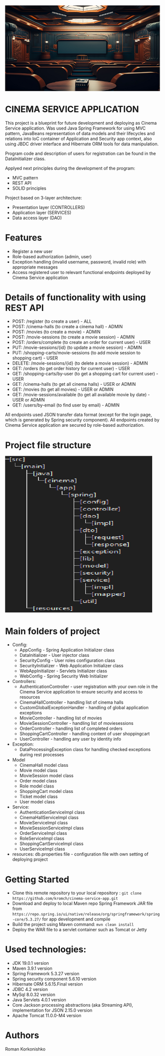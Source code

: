 ![alt text](https://raw.githubusercontent.com/kromch/cinema-service-app/master/cinema-hall-interior.png)
# CINEMA SERVICE APPLICATION

This project is a blueprint for future development and deploying as Cinema Service application. 
Was used Java Spring Framework for using MVC pattern, JavaBeans representation of data models and their lifecycles and relations into IoC container of Application and Security app context, also using JBDC driver interface and Hibernate ORM tools for data manipulation.

Program code and description of users for registration can be found in the DataInitializer class.

Applyed next principles during the development of the program:
- MVC pattern
- REST API
- SOLID principles

Project based on 3-layer architecture:
- Presentation layer (CONTROLLERS)
- Application layer (SERVICES)
- Data access layer (DAO)

# Features
- Register a new user
- Role-based authorization (admin, user) 
- Exception handling (invalid username, password, invalid role) with appropriate messages
- Access registered user to relevant functional endpoints deployed by Cinema Service application

# Details of functionality with using REST API
- POST: /register (to create a user) - ALL
- POST: /cinema-halls (to create a cinema hall) - ADMIN
- POST: /movies (to create a movie) - ADMIN
- POST: /movie-sessions (to create a movie session) - ADMIN
- POST: /orders/complete (to create an order for current user) - USER
- PUT: /movie-sessions/{id} (to update a movie session) - ADMIN
- PUT: /shopping-carts/movie-sessions (to add movie session to shopping cart) - USER
- DELETE: /movie-sessions/{id} (to delete a movie session) - ADMIN
- GET: /orders (to get order history for current user) - USER
- GET: /shopping-carts/by-user (to get a shopping cart for current user) - USER
- GET: /cinema-halls (to get all cinema halls) - USER or ADMIN
- GET: /movies (to get all movies) - USER or ADMIN
- GET: /movie-sessions/available (to get all available movie by date) - USER or ADMIN
- GET: /users/by-email (to find user by email) - ADMIN

All endpoints used JSON transfer data format (except for the login page, which is generated by Spring security component). All endpoints created by Cinema Service application are secured by role-based authorization. 

# Project file structure
![alt text](https://raw.githubusercontent.com/kromch/cinema-service-app/master/struct.png)

# Main folders of project  
- Config:
	- AppConfig - Spring Application Initializer class
	- DataInitializer - User injector class
	- SecurityConfig - User roles configuration class
	- SecurityInitializer - Web Application Initializer class
	- WebAppInitializer - Servlets Initializer class 
	- WebConfig - Spring Security Web Initializer
- Controllers: 
	- AuthenticationController - user registration with your own role in the Cinema Service application to ensure security and access to resources
	- CinemaHallController - handling list of cinema halls
	- CustomGlobalExceptionHandler - handling of global application exceptions
	- MovieController - handling list of movies
	- MovieSessionController - handling list of moviesessions
	- OrderController - handling list of completed orders
	- ShoppingCartController - handling content of user shoppingcart 
	- UserController - handling any user by identity info
- Exception:
	- DataProcessingException class for handling checked exceptions during rest processes
- Model
	- CinemaHall model class
	- Movie model class 
	- MovieSession model class
	- Order model class
	- Role model class
	- ShoppingCart model class 
	- Ticket model class
	- User model class		
- Service:
	- AuthenticationServiceImpl class
	- CinemaHallServiceImpl class
	- MovieServiceImpl class
	- MovieSessionServiceImpl class
	- OrderServiceImpl class 
	- RoleServiceImpl class
	- ShoppingCartServiceImpl class
	- UserServiceImpl class		
- resources: db.properties file - configuration file with own setting of deploying project

# Getting Started
- Clone this remote repository to your local repository : `git clone https://github.com/kromch/cinema-service-app.git`
- Download and deploy to local Maven repo Spring Framework JAR file from `https://repo.spring.io/ui/native/release/org/springframework/spring-core/5.3.27/` for app development and compile
- Build the project using Maven command: `mvn clean install`
- Deploy the WAR file to a servlet container such as Tomcat or Jetty

# Used technologies:
- JDK 19.0.1 version
- Maven 3.9.1 version
- Spring Framework 5.3.27 version
- Spring security component 5.6.10 version
- Hibernate ORM 5.6.15.Final version
- JDBC 4.2 version
- MySql 8.0.32 version
- Java Servlets 4.0.1 version
- Core Jackson processing abstractions (aka Streaming API), implementation for JSON 2.15.0 version
- Apache Tomcat 11.0.0-M4 version

# Authors
Roman Korkonishko